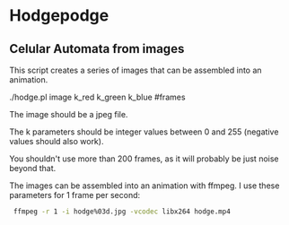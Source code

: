 # Hodgepodge

## Celular Automata from images

This script creates a series of images that can be assembled into an animation.

./hodge.pl image k_red k_green k_blue #frames

The image should be a jpeg file.

The k parameters should be integer values between 0 and 255 (negative values should also work).

You shouldn't use more than 200 frames, as it will probably be just noise beyond that.

The images can be assembled into an animation with ffmpeg. I use these parameters for 1 frame per second:

```sh
 ffmpeg -r 1 -i hodge%03d.jpg -vcodec libx264 hodge.mp4
```
